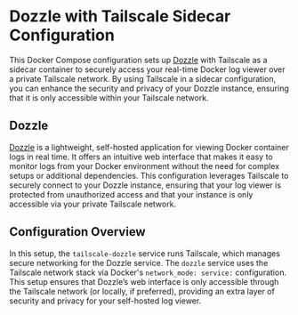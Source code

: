 # Dozzle with Tailscale Sidecar Configuration

This Docker Compose configuration sets up [Dozzle](https://github.com/amir20/dozzle) with Tailscale as a sidecar container to securely access your real-time Docker log viewer over a private Tailscale network. By using Tailscale in a sidecar configuration, you can enhance the security and privacy of your Dozzle instance, ensuring that it is only accessible within your Tailscale network.

## Dozzle

[Dozzle](https://github.com/amir20/dozzle) is a lightweight, self-hosted application for viewing Docker container logs in real time. It offers an intuitive web interface that makes it easy to monitor logs from your Docker environment without the need for complex setups or additional dependencies. This configuration leverages Tailscale to securely connect to your Dozzle instance, ensuring that your log viewer is protected from unauthorized access and that your instance is only accessible via your private Tailscale network.

## Configuration Overview

In this setup, the `tailscale-dozzle` service runs Tailscale, which manages secure networking for the Dozzle service. The `dozzle` service uses the Tailscale network stack via Docker's `network_mode: service:` configuration. This setup ensures that Dozzle’s web interface is only accessible through the Tailscale network (or locally, if preferred), providing an extra layer of security and privacy for your self-hosted log viewer.
